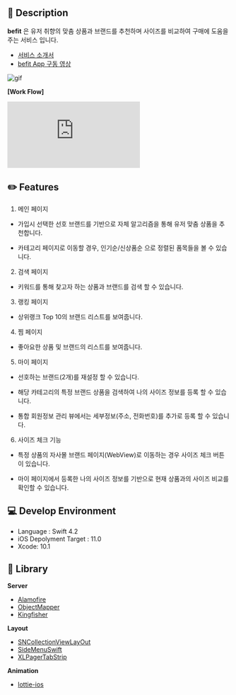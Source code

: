 ## 🌟 Description

**befit** 은 유저 취향의 맞춤 상품과 브랜드를 추천하며
사이즈를 비교하여 구매에 도움을 주는 서비스 입니다.

- [서비스 소개서](https://github.com/SOPT23-Befit/Befit-iOS/blob/master/publicData/presentation_befit.pdf)
- [befit App 구동 영상](https://youtu.be/3jSsLOF4BKM)

![gif](https://github.com/SOPT23-Befit/Befit-iOS/blob/master/publicData/gif_befit.gif)

**[Work Flow]**

![workflow](https://github.com/SOPT23-Befit/Befit-iOS/blob/master/publicData/workflow_befit.pdf)


## ✏️ Features

1) 메인 페이지

- 가입시 선택한 선호 브랜드를 기반으로 자체 알고리즘을 통해 유저 맞춤 상품을 추천합니다.

- 카테고리 페이지로 이동할 경우, 인기순/신상품순 으로 정렬된 품목들을 볼 수 있습니다. 

2) 검색 페이지

- 키워드를 통해 찾고자 하는 상품과 브랜드를 검색 할 수 있습니다.

3) 랭킹 페이지

- 상위랭크 Top 10의 브랜드 리스트를 보여줍니다.

4) 찜 페이지

- 좋아요한 상품 및 브랜드의 리스트를 보여줍니다.

5) 마이 페이지

- 선호하는 브랜드(2개)를 재설정 할 수 있습니다.

- 해당 카테고리의 특정 브랜드 상품을 검색하여 나의 사이즈 정보를 등록 할 수  있습니다.

- 통합 회원정보 관리 뷰에서는 세부정보(주소, 전화번호)를 추가로 등록 할 수 있습니다.

6) 사이즈 체크 기능

- 특정 상품의 자사몰 브랜드 페이지(WebView)로 이동하는 경우 사이즈 체크 버튼이 있습니다.

- 마이 페이지에서 등록한 나의 사이즈 정보를 기반으로 현재 상품과의 사이즈 비교를 확인할 수 있습니다.


## 💻 Develop Environment

* Language : Swift 4.2
* iOS Depolyment Target : 11.0
* Xcode: 10.1

## 📖  Library

**Server**

* [Alamofire](https://github.com/Alamofire/Alamofire)
* [ObjectMapper](https://github.com/tristanhimmelman/ObjectMapper)
* [Kingfisher](https://github.com/onevcat/Kingfisher)

**Layout**

* [SNCollectionViewLayOut](https://github.com/ahmedAlmasri/SNCollectionViewLayout)
* [SideMenuSwift](https://github.com/kukushi/SideMenu)
* [XLPagerTabStrip](https://github.com/xmartlabs/XLPagerTabStrip)


**Animation**

* [lottie-ios](https://github.com/airbnb/lottie-ios)



